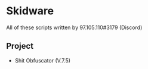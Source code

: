 # Skidware
All of these scripts written by 97.105.110#3179 (Discord)

## Project
- Shit Obfuscator (V.7.5)
